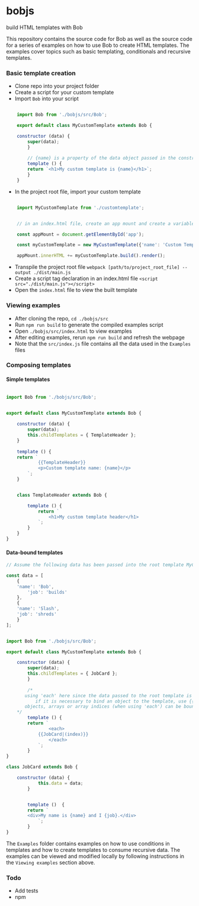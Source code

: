 # bobjs
build HTML templates with Bob

This repository contains the source code for Bob as well as the source code for a series of examples on
how to use Bob to create HTML templates. The examples cover topics such as basic templating, conditionals and recursive templates.

### Basic template creation

-  Clone repo into your project folder
-  Create a script for your custom template
-  Import `Bob` into your script

```js

    import Bob from './bobjs/src/Bob';

    export default class MyCustomTemplate extends Bob {

	constructor (data) {
	    super(data);
        }
        
        // {name} is a property of the data object passed in the constructor
        template () {
	    return `<h1>My custom template is {name}</h1>`;
        }
    }
```

-  In the project root file, import your custom template

```js

    import MyCustomTemplate from './customtemplate';


    // in an index.html file, create an app mount and create a variable for it. the content of the built custom template will be appended there

    const appMount = document.getElementById('app');

    const myCustomTemplate = new MyCustomTemplate({'name': 'Custom Template});

    appMount.innerHTML += myCustomTemplate.build().render();
```

-  Transpile the project root file `webpack [path/to/project_root_file] --output ./dist/main.js`
-  Create a script tag declaration in an index.html file `<script src="./dist/main.js"></script>`
-  Open the `index.html` file to view the built template


### Viewing examples

-  After cloning the repo, `cd ./bobjs/src`
-  Run `npm run build` to generate the compiled examples script
-  Open `./bobjs/src/index.html` to view examples
-  After editing examples, rerun `npm run build` and refresh the webpage
-  Note that the `src/index.js` file contains all the data used in the `Examples` files

 
### Composing templates


#### Simple templates

```js

import Bob from './bobjs/src/Bob';


export default class MyCustomTemplate extends Bob {
    
    constructor (data) {
        super(data);
        this.childTemplates = { TemplateHeader };
    }
   
    template () {
	return `
            {{TemplateHeader}}
            <p>Custom template name: {name}</p>     
        `;
    }


    class TemplateHeader extends Bob {

        template () {
            return `
                <h1>My custom template header</h1>
            `;
        }
    }
}


```

#### Data-bound templates

```js
// Assume the following data has been passed into the root template MyCustomTemplate in the root project file

const data = [
    {
	'name': 'Bob',
        'job': 'builds'
    },
    {
	'name': 'Slash',
	'job': 'shreds'
    }
];

```

```js

import Bob from './bobjs/src/Bob';

export default class MyCustomTemplate extends Bob {

	constructor (data) {
	    super(data);
	    this.childTemplates = { JobCard };
        }
	
        /*
	   using 'each' here since the data passed to the root template is an array. notice how the template JobCard is bound to each item index.
           if it is necessary to bind an object to the template, use {{TemplateName|objectKey}} where objectKey is a property in data. note that only
	   objects, arrays or array indices (when using 'each') can be bound to a template.
	*/
        template () {
	    return `
                <each>
		    {{JobCard|(index)}}	
                </each>	
            `;
        }
}

class JobCard extends Bob {

	constructor (data) {
     	    this.data = data;
        }


        template ()  {
	    return `
		<div>My name is {name} and I {job}.</div>
            `;
        }
}
```

The `Examples` folder contains examples on how to use conditions in templates and how to create templates to consume recursive data. The examples can be viewed and modified locally
by following instructions in the `Viewing examples` section above. 


### Todo
-  Add tests
-  npm

